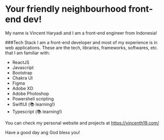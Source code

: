 # Your friendly neighbourhood front-end dev!

My name is Vincent Haryadi and I am a front-end engineer from Indonesia!

###Tech Stack
I am a front-end developer and most of my experience is in web applications.
These are the tech, libraries, frameworks, softwares, etc. that I am familiar with:
- ReactJS
- Javascript
- Bootstrap
- Chakra UI
- Figma
- Adobe XD
- Adobe Photoshop
- Powershell scripting
- SwiftUI (:books: learning!)
- Typescript (:books: learning!)

You can check my personal website and projects at https://vincenth19.com/

Have a good day ang God bless you!
